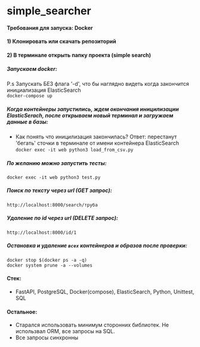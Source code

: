 # simple_searcher  

#### Требования для запуска: Docker  
#### 1) Клонировать или скачать репозиторий  
#### 2) В терминале открыть папку проекта (simple search)  

##### Запускаем docker:  
P.s Запускать БЕЗ флага '-d', что бы наглядно видеть когда закончится инициализация ElasticSearch  
```docker-compose up```  

##### Когда контейнеры запустились, ждем окончания иницилизации ElasticSerach, после открываем новый терминал и загружаем данные в базы: 
- Как понять что иницилизация закончилась? Ответ: перестанут 'бегать' сточки в терминале от имени контейнера ElasticSearch
```docker exec -it web python3 load_from_csv.py```  

##### По желанию можно запустить тесты:  
```docker exec -it web python3 test.py```  

##### Поиск по тексту через url (GET запрос):  
```http://localhost:8000/search/труба```  

##### Удаление по id через url (DELETE запрос):  
```http://localhost:8000/id/1```  

##### Остановка и удаление ```всех``` контейнеров и образов после проверки:  
```docker stop $(docker ps -a -q)```  
```docker system prune -a --volumes```  

#### Стек:  
- FastAPI, PostgreSQL, Docker(compose), ElasticSearch, Python, Unittest, SQL  
#### Остальное:  
- Старался использовать минимум сторонних библиотек. Не использвал ORM, все запросы на SQL.  
- Все запросы синхронны
